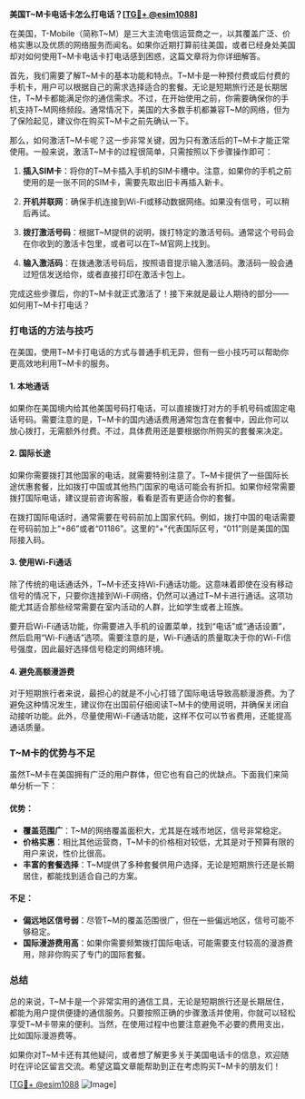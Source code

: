 **美国T~M卡电话卡怎么打电话？[[TG💪+ @esim1088](https://t.me/s/esim1088)]**

在美国，T-Mobile（简称T~M）是三大主流电信运营商之一，以其覆盖广泛、价格实惠以及优质的网络服务而闻名。如果你近期打算前往美国，或者已经身处美国却对如何使用T~M卡电话卡打电话感到困惑，这篇文章将为你详细解答。

首先，我们需要了解T~M卡的基本功能和特点。T~M卡是一种预付费或后付费的手机卡，用户可以根据自己的需求选择适合的套餐。无论是短期旅行还是长期居住，T~M卡都能满足你的通信需求。不过，在开始使用之前，你需要确保你的手机支持T~M网络频段。通常情况下，美国的大多数手机都兼容T~M的网络，但为了保险起见，建议你在购买T~M卡之前先确认一下。

那么，如何激活T~M卡呢？这一步非常关键，因为只有激活后的T~M卡才能正常使用。一般来说，激活T~M卡的过程很简单，只需按照以下步骤操作即可：

1. **插入SIM卡**：将你的T~M卡插入手机的SIM卡槽中。注意，如果你的手机之前使用的是一张不同的SIM卡，需要先取出旧卡再插入新卡。
   
2. **开机并联网**：确保手机连接到Wi-Fi或移动数据网络。如果没有信号，可以稍后再试。

3. **拨打激活号码**：根据T~M提供的说明，拨打特定的激活号码。通常这个号码会在你收到的激活卡包里，或者可以在T~M官网上找到。

4. **输入激活码**：在拨通激活号码后，按照语音提示输入激活码。激活码一般会通过短信发送给你，或者直接打印在激活卡包上。

完成这些步骤后，你的T~M卡就正式激活了！接下来就是最让人期待的部分——如何用T~M卡打电话？

### 打电话的方法与技巧

在美国，使用T~M卡打电话的方式与普通手机无异，但有一些小技巧可以帮助你更高效地利用T~M卡的服务。

#### 1. **本地通话**
如果你在美国境内给其他美国号码打电话，可以直接拨打对方的手机号码或固定电话号码。需要注意的是，T~M卡的国内通话费用通常包含在套餐中，因此你可以放心拨打，无需额外付费。不过，具体费用还是要根据你所购买的套餐来决定。

#### 2. **国际长途**
如果你需要拨打其他国家的电话，就需要特别注意了。T~M卡提供了一些国际长途优惠套餐，比如拨打中国或其他热门国家的电话可能会有折扣。如果你经常需要拨打国际电话，建议提前咨询客服，看看是否有更适合你的套餐。

在拨打国际电话时，通常需要在号码前加上国家代码。例如，拨打中国的电话需要在号码前加上“+86”或者“01186”。这里的“+”代表国际区号，“011”则是美国的国际接入码。

#### 3. **使用Wi-Fi通话**
除了传统的电话通话外，T~M卡还支持Wi-Fi通话功能。这意味着即使在没有移动信号的情况下，只要你连接到Wi-Fi网络，仍然可以通过T~M卡进行通话。这项功能尤其适合那些经常需要在室内活动的人群，比如学生或者上班族。

要开启Wi-Fi通话功能，你需要进入手机的设置菜单，找到“电话”或“通话设置”，然后启用“Wi-Fi通话”选项。需要注意的是，Wi-Fi通话的质量取决于你的Wi-Fi信号强度，因此最好选择信号稳定的网络环境。

#### 4. **避免高额漫游费**
对于短期旅行者来说，最担心的就是不小心打错了国际电话导致高额漫游费。为了避免这种情况发生，建议你在出国前仔细阅读T~M卡的使用说明，并确保关闭自动接听功能。此外，尽量使用Wi-Fi通话功能，这样不仅可以节省费用，还能提高通话质量。

### T~M卡的优势与不足

虽然T~M卡在美国拥有广泛的用户群体，但它也有自己的优缺点。下面我们来简单分析一下：

#### 优势：
- **覆盖范围广**：T~M的网络覆盖面积大，尤其是在城市地区，信号非常稳定。
- **价格实惠**：相比其他运营商，T~M卡的价格相对较低，尤其是对于预算有限的用户来说，性价比很高。
- **丰富的套餐选择**：T~M提供了多种套餐供用户选择，无论是短期旅行还是长期居住，都能找到适合自己的方案。

#### 不足：
- **偏远地区信号弱**：尽管T~M的覆盖范围很广，但在一些偏远地区，信号可能不够稳定。
- **国际漫游费用高**：如果你需要频繁拨打国际电话，可能需要支付较高的漫游费用，除非你购买了专门的国际套餐。

### 总结

总的来说，T~M卡是一个非常实用的通信工具，无论是短期旅行还是长期居住，都能为用户提供便捷的通信服务。只要按照正确的步骤激活并使用，你就可以轻松享受T~M卡带来的便利。当然，在使用过程中也要注意避免不必要的费用支出，比如国际漫游费等。

如果你对T~M卡还有其他疑问，或者想了解更多关于美国电话卡的信息，欢迎随时在评论区留言交流。希望这篇文章能帮助到正在考虑购买T~M卡的朋友们！

[[TG💪+ @esim1088](https://t.me/s/esim1088) ![Image](https://i.postimg.cc/4NQfJmqS/Snipaste-2025-05-13-00-14-12.png)]